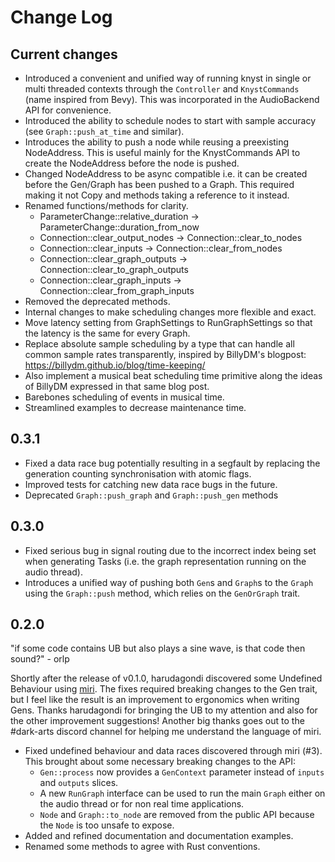 # Change Log

## Current changes

- Introduced a convenient and unified way of running knyst in single or multi threaded contexts through the `Controller` and `KnystCommands` (name inspired from Bevy). This was incorporated in the AudioBackend API for convenience.
- Introduced the ability to schedule nodes to start with sample accuracy (see `Graph::push_at_time` and similar).
- Introduces the ability to push a node while reusing a preexisting NodeAddress. This is useful mainly for the KnystCommands API to create the NodeAddress before the node is pushed.
- Changed NodeAddress to be async compatible i.e. it can be created before the Gen/Graph has been pushed to a Graph. This required making it not Copy and methods taking a reference to it instead.
- Renamed functions/methods for clarity.
  - ParameterChange::relative_duration -> ParameterChange::duration_from_now
  - Connection::clear_output_nodes -> Connection::clear_to_nodes
  - Connection::clear_inputs -> Connection::clear_from_nodes
  - Connection::clear_graph_outputs -> Connection::clear_to_graph_outputs
  - Connection::clear_graph_inputs -> Connection::clear_from_graph_inputs
- Removed the deprecated methods.
- Internal changes to make scheduling changes more flexible and exact.
- Move latency setting from GraphSettings to RunGraphSettings so that the latency is the same for every Graph.
- Replace absolute sample scheduling by a type that can handle all common sample rates transparently, inspired by BillyDM's blogpost: https://billydm.github.io/blog/time-keeping/
- Also implement a musical beat scheduling time primitive along the ideas of BillyDM expressed in that same blog post.
- Barebones scheduling of events in musical time.
- Streamlined examples to decrease maintenance time.

## 0.3.1

- Fixed a data race bug potentially resulting in a segfault by replacing the generation counting synchronisation with atomic flags.
- Improved tests for catching new data race bugs in the future.
- Deprecated `Graph::push_graph` and `Graph::push_gen` methods

## 0.3.0

- Fixed serious bug in signal routing due to the incorrect index being set when generating Tasks (i.e. the graph representation running on the audio thread).
- Introduces a unified way of pushing both `Gen`s and `Graph`s to the `Graph` using the `Graph::push` method, which relies on the `GenOrGraph` trait.

## 0.2.0

"if some code contains UB but also plays a sine wave, is that code then sound?" - orlp

Shortly after the release of v0.1.0, harudagondi discovered some Undefined Behaviour using [miri](https://github.com/rust-lang/miri). The fixes required breaking changes to the Gen trait, but I feel like the result is an improvement to ergonomics when writing Gens. Thanks harudagondi for bringing the UB to my attention and also for the other improvement suggestions! Another big thanks goes out to the #dark-arts discord channel for helping me understand the language of miri.

- Fixed undefined behaviour and data races discovered through miri (#3). This brought about some necessary breaking changes to the API:
  - `Gen::process` now provides a `GenContext` parameter instead of `inputs` and `outputs` slices.
  - A new `RunGraph` interface can be used to run the main `Graph` either on the audio thread or for non real time applications.
  - `Node` and `Graph::to_node` are removed from the public API because the `Node` is too unsafe to expose.
- Added and refined documentation and documentation examples.
- Renamed some methods to agree with Rust conventions.
